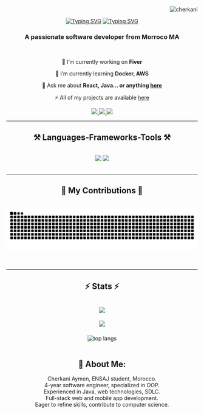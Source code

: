 

<p align="right"> <img src="https://komarev.com/ghpvc/?username=cherkani&label=Profile%20views&color=2196f3&style=flat" alt="cherkani" /> </p>


<p align="center">
    <a href="https://git.io/typing-svg"><img src="https://readme-typing-svg.demolab.com?font=Righteous&size=35&color=36bcf7&center=true&vCenter=true&repeat=false&width=556&height=70&lines=Aymen+Cherkani+%F0%9F%91%8B%F0%9F%8F%BB" alt="Typing SVG" /></a>
    <a href="https://git.io/typing-svg"><img src="https://readme-typing-svg.demolab.com?font=Fira+Code&size=35&pause=1000&color=36bcf7&center=true&vCenter=true&width=556&height=70&lines=Hello+There+%F0%9F%91%8B%F0%9F%8F%BB;FullStack+Developer;MOBILE+Developer;Always+learning+new+technologies" alt="Typing SVG" /></a>
</p>


<!--font=Fira+Code-->

<h3 align="center">A passionate software developer from Morroco MA</h3>

<br/>

<div align="center">
 
 🔭 I’m currently working on **Fiver**
 
 🌱 I’m currently learning **Docker, AWS**

💬 Ask me about **React, Java... or anything [here](https://cherkani.me)**

⚡  All of my projects are available [here](https://cherkani.me)

 </div>
 
<div align="center"> 
  <a href="mailto:cherkaniaymen1@gmail.com">
    <img src="https://img.shields.io/badge/Gmail-333333?style=for-the-badge&logo=gmail&logoColor=red" />
  </a>
  <a href="https://www.linkedin.com/in/aymen-cherkani-a68b1224a/" target="_blank">
    <img src="https://img.shields.io/badge/LinkedIn-0077B5?style=for-the-badge&logo=linkedin&logoColor=white" target="_blank" />
  </a>
  <a href="https://cherkani.me" target="_blank">
     <img src="https://img.shields.io/badge/Portfolio-FF5722?style=for-the-badge&logo=todoist&logoColor=white" target="_blank" /> <!-- sqlite, safari, google-chrome are other good icon options -->
  </a>
</div>

 <hr/>
 
<h2 align="center">⚒️ Languages-Frameworks-Tools ⚒️</h2>
<br/>
<div align="center">
    <img src="https://skillicons.dev/icons?i=react,bootstrap,androidstudio,vite,html,css,laravel,vscode,github,figma,tailwind,r" />
    <img src="https://skillicons.dev/icons?i=nodejs,python,javascript,linux,express,mysql,firebase,mongodb,c,java,jquery,aws,postman,git" /><br>
</div>

<br/>
<hr/>

<div align="center">
  <h2>🐍 My Contributions 🐍</h2>
  <br>
<picture>
  <source media="(prefers-color-scheme: dark)" srcset="https://github.com/Cherkani/Cherkani/blob/output/github-snake-dark.svg" />
  <source media="(prefers-color-scheme: light)" srcset="https://github.com/Cherkani/Cherkani/blob/output/github-snake.svg" />
  <img alt="github-snake" src="https://github.com/Cherkani/Cherkani/blob/output/github-snake.svg" />
</picture>
  <br/><br/><br/>
</div>

<hr/>

<h2 align="center">⚡ Stats ⚡</h2>
<br />
<div align="center">
    <img src="https://streak-stats.demolab.com/?user=cherkani&theme=tokyonight" />
</div>

<br />
<div align="center">
    <img src="https://github-readme-stats.vercel.app/api?username=Cherkani&theme=tokyonight" />
</div>
<br/>
<div align="center">
    <img width=325 align="center" src="https://github-readme-stats.vercel.app/api/top-langs/?username=Cherkani&hide=HTML&langs_count=8&layout=compact&theme=react&border_radius=10&size_weight=0.5&count_weight=0.5&exclude_repo=github-readme-stats" alt="top langs" />
</div>




<div align="center">







<br/>






















## 💫 About Me:

Cherkani Aymen, ENSAJ student, Morocco. <br> 4-year software engineer, specialized in OOP.<br>Experienced in Java, web technologies, SDLC. <br> Full-stack web and mobile app development.<br>Eager to refine skills, contribute to computer science.
